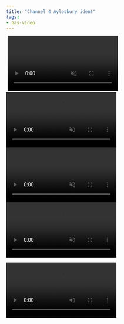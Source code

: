 ```yaml
---
title: "Channel 4 Aylesbury ident"
tags:
- has-video
---
```


<img scr="https://elaraks.github.io/dampcapital/ident.mp4" type="video/mp4"/>

<video autoplay loop muted>
<img scr="ident.mp4" type="video/mp4"/>
</video>

<video autoplay loop muted>
<source scr="ident.mp4" type="video/mp4"/>
</video>

<video autoplay loop muted>
<img scr="https://elaraks.github.io/dampcapital/ident.mp4" type="video/mp4"/>
</video>

<video autoplay loop muted>
<source scr="https://www.youtube.com/watch?v=ZGMWilHP2aA&ab_channel=PRESBITSfromthisisfive.co.uk" type="video/mp4"/>
</video>



![video](ident.mp4)